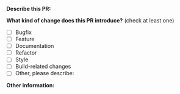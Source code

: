 <!-- PULL REQUEST TEMPLATE -->
<!-- (Update "[ ]" to "[x]" to check a box) -->

**Describe this PR:**


**What kind of change does this PR introduce?** (check at least one)

- [ ] Bugfix
- [ ] Feature
- [ ] Documentation
- [ ] Refactor
- [ ] Style
- [ ] Build-related changes
- [ ] Other, please describe:

**Other information:**

